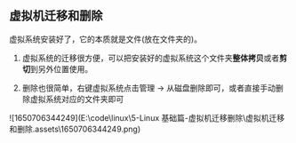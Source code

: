 ## 虚拟机迁移和删除



虚拟系统安装好了，它的本质就是文件(放在文件夹的)。

1. 虚拟系统的迁移很方便，可以把安装好的虚拟系统这个文件夹**整体拷贝**或者**剪切**到另外位置使用。

2. 删除也很简单，右键虚拟系统点击管理 -> 从磁盘删除即可，或者直接手动删除虚拟系统对应的文件夹即可

![1650706344249](E:\code\linux\5-Linux 基础篇-虚拟机迁移删除\虚拟机迁移和删除.assets\1650706344249.png)